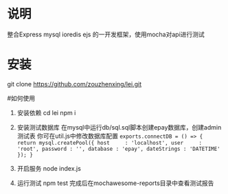# 说明
整合Express mysql ioredis ejs 的一开发框架，使用mocha对api进行测试

# 安装
git clone https://github.com/zouzhenxing/lei.git

#如何使用
1. 安装依赖
cd lei
npm i

2. 安装测试数据库
在mysql中运行db/sql.sql脚本创建epay数据库，创建admin测试表
你可在util.js中修改数据库配置
`exports.connectDB = () => {
    return mysql.createPool({
        host     : 'localhost',
        user     : 'root',
        password : '',
        database : 'epay',
        dateStrings : 'DATETIME'
    });
}`

3. 开启服务
node index.js

4. 运行测试
npm test 完成后在mochawesome-reports目录中查看测试报告